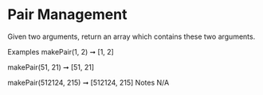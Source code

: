 # Pair Management

Given two arguments, return an array which contains these two arguments.

Examples
makePair(1, 2) ➞ [1, 2]

makePair(51, 21) ➞ [51, 21]

makePair(512124, 215) ➞ [512124, 215]
Notes
N/A

